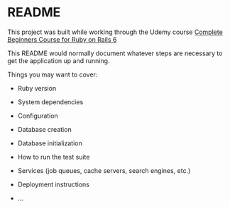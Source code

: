 # README

This project was built while working through the Udemy course [Complete Beginners Course for Ruby on Rails 6](https://www.udemy.com/course/complete-beginners-course-for-ruby-on-rails-6)

This README would normally document whatever steps are necessary to get the
application up and running.

Things you may want to cover:

* Ruby version

* System dependencies

* Configuration

* Database creation

* Database initialization

* How to run the test suite

* Services (job queues, cache servers, search engines, etc.)

* Deployment instructions

* ...
